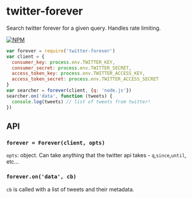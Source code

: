 # twitter-forever

Search twitter forever for a given query. Handles rate limiting.

[![NPM](https://nodei.co/npm/twitter-forever.png)](https://nodei.co/npm/twitter-forever/)

```js
var forever = require('twitter-forever')
var client = {
  consumer_key: process.env.TWITTER_KEY,
  consumer_secret: process.env.TWITTER_SECRET,
  access_token_key: process.env.TWITTER_ACCESS_KEY,
  access_token_secret: process.env.TWITTER_ACCESS_SECRET
}
var searcher = forever(client, {q: 'node.js'})
searcher.on('data', function (tweets) {
  console.log(tweets) // list of tweets from twitter!
})
```

## API

### `forever = Forever(client, opts)`

```opts```: object. Can take anything that the twitter api takes - `q`,`since`,`until`, etc...

### `forever.on('data', cb)`

`cb` is called with a list of tweets and their metadata.
